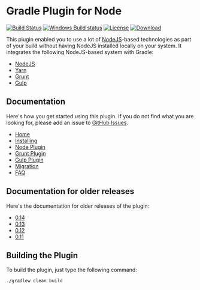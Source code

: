 # Gradle Plugin for Node

[![Build Status](https://travis-ci.org/srs/gradle-node-plugin.svg?branch=master)](https://travis-ci.org/srs/gradle-node-plugin)
[![Windows Build status](https://ci.appveyor.com/api/projects/status/06pg08c36mnes0w3?svg=true)](https://ci.appveyor.com/project/srs/gradle-node-plugin)
[![License](https://img.shields.io/github/license/srs/gradle-node-plugin.svg)](http://www.apache.org/licenses/LICENSE-2.0.html)
[![Download](https://api.bintray.com/packages/srs/maven/gradle-node-plugin/images/download.svg) ](https://bintray.com/srs/maven/gradle-node-plugin/_latestVersion)

This plugin enabled you to use a lot of [NodeJS](https://nodejs.org)-based technologies as part of your 
build without having NodeJS installed locally on your system. It integrates the following NodeJS-based system
with Gradle:

* [NodeJS](https://nodejs.org)
* [Yarn](https://yarnpkg.com/)
* [Grunt](https://gruntjs.com/)
* [Gulp](https://gulpjs.com/)


## Documentation

Here's how you get started using this plugin. If you do not find what you are looking for, please add an 
issue to [GitHub Issues](https://github.com/srs/gradle-node-plugin/issues).

* [Home](https://github.com/srs/gradle-node-plugin/wiki)
* [Installing](https://github.com/srs/gradle-node-plugin/wiki/Installing)
* [Node Plugin](https://github.com/srs/gradle-node-plugin/wiki/Node+Plugin)
* [Grunt Plugin](https://github.com/srs/gradle-node-plugin/wiki/Grunt+Plugin)
* [Gulp Plugin](https://github.com/srs/gradle-node-plugin/wiki/Gulp+Plugin)
* [Migration](https://github.com/srs/gradle-node-plugin/wiki/Migration)
* [FAQ](https://github.com/srs/gradle-node-plugin/wiki/FAQ)


## Documentation for older releases

Here's the documentation for older releases of the plugin:

* [0.14](https://github.com/srs/gradle-node-plugin/blob/v0.14/README.md)
* [0.13](https://github.com/srs/gradle-node-plugin/blob/v0.13/README.md)
* [0.12](https://github.com/srs/gradle-node-plugin/blob/v0.12/README.md)
* [0.11](https://github.com/srs/gradle-node-plugin/blob/v0.11/README.md)


## Building the Plugin

To build the plugin, just type the following command:

```bash
./gradlew clean build
```
